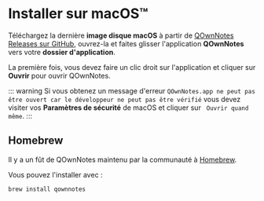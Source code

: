 # Installer sur macOS™

Téléchargez la dernière **image disque macOS** à partir de [QOwnNotes Releases sur GitHub](https://github.com/pbek/QOwnNotes/releases), ouvrez-la et faites glisser l'application **QOwnNotes** vers votre **dossier d'application**.

La première fois, vous devez faire un clic droit sur l'application et cliquer sur **Ouvrir** pour ouvrir QOwnNotes.

::: warning
Si vous obtenez un message d'erreur `QOwnNotes.app ne peut pas être ouvert car le développeur ne peut pas être vérifié` vous devez visiter vos **Paramètres de sécurité** de macOS et cliquer sur ` Ouvrir quand même`.
:::

## Homebrew

Il y a un fût de QOwnNotes maintenu par la communauté à [ Homebrew](https://formulae.brew.sh/cask/qownnotes).

Vous pouvez l'installer avec :

```bash
brew install qownnotes
```
